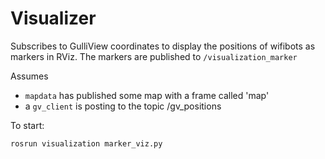 # Visualizer

Subscribes to GulliView coordinates to display the positions of wifibots as markers in RViz. The markers are published to `/visualization_marker`

Assumes
- `mapdata` has published some map with a frame called 'map'
- a `gv_client` is posting to the topic /gv_positions

To start:

    rosrun visualization marker_viz.py